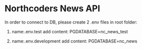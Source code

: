 # Northcoders News API

In order to connect to DB, please create 2 .env files in root folder:

1.  name:.env.test
    add content: PGDATABASE=nc_news_test

2.  name:.env.development
    add content: PGDATABASE=nc_news
